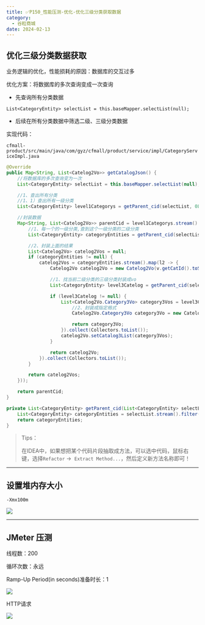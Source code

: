 ```yaml
---
title: ✅P150_性能压测-优化-优化三级分类获取数据
category:
  - 谷粒商城
date: 2024-02-13
---
```


<!-- more -->

## 优化三级分类数据获取

业务逻辑的优化，性能损耗的原因：数据库的交互过多

优化方案：将数据库的多次查询变成一次查询

-  先查询所有分类数据 
```
List<CategoryEntity> selectList = this.baseMapper.selectList(null);
```
 

-  后续在所有分类数据中筛选二级、三级分类数据 

实现代码：

`cfmall-product/src/main/java/com/gyz/cfmall/product/service/impl/CategoryServiceImpl.java`

```java
@Override
public Map<String, List<Catelog2Vo>> getCatalogJson() {
    //将数据库的多次查询变为一次
    List<CategoryEntity> selectList = this.baseMapper.selectList(null);

    //1、查出所有分类
    //1、1）查出所有一级分类
    List<CategoryEntity> level1Categorys = getParent_cid(selectList, 0L);

    //封装数据
    Map<String, List<Catelog2Vo>> parentCid = level1Categorys.stream().collect(Collectors.toMap(k -> k.getCatId().toString(), v -> {
        //1、每一个的一级分类,查到这个一级分类的二级分类
        List<CategoryEntity> categoryEntities = getParent_cid(selectList, v.getCatId());

        //2、封装上面的结果
        List<Catelog2Vo> catelog2Vos = null;
        if (categoryEntities != null) {
            catelog2Vos = categoryEntities.stream().map(l2 -> {
                Catelog2Vo catelog2Vo = new Catelog2Vo(v.getCatId().toString(), null, l2.getCatId().toString(), l2.getName().toString());

                //1、找当前二级分类的三级分类封装成vo
                List<CategoryEntity> level3Catelog = getParent_cid(selectList, l2.getCatId());

                if (level3Catelog != null) {
                    List<Catelog2Vo.Category3Vo> category3Vos = level3Catelog.stream().map(l3 -> {
                        //2、封装成指定格式
                        Catelog2Vo.Category3Vo category3Vo = new Catelog2Vo.Category3Vo(l2.getCatId().toString(), l3.getCatId().toString(), l3.getName());

                        return category3Vo;
                    }).collect(Collectors.toList());
                    catelog2Vo.setCatalog3List(category3Vos);
                }

                return catelog2Vo;
            }).collect(Collectors.toList());
        }

        return catelog2Vos;
    }));

    return parentCid;
}
```

```java
private List<CategoryEntity> getParent_cid(List<CategoryEntity> selectList, Long parentCid) {
    List<CategoryEntity> categoryEntities = selectList.stream().filter(item -> 	item.getParentCid().equals(parentCid)).collect(Collectors.toList());
    return categoryEntities;
}
```

> Tips：
>  
> 在IDEA中，如果想把某个代码片段抽取成方法，可以选中代码，鼠标右键，选择`Refactor` ->  `Extract Method...`，然后定义新方法名称即可！


---

## 设置堆内存大小

`-Xmx100m`

![](https://cfmall-hello.oss-cn-beijing.aliyuncs.com/img/202311/a6d3dac79594b3533e86ed6e7880557a.png#id=LohTy&originHeight=594&originWidth=726&originalType=binary&ratio=1&rotation=0&showTitle=false&status=done&style=none&title=)

---

## JMeter 压测

线程数：200

循环次数：永远

Ramp-Up Period(in seconds)准备时长：1

![](https://cfmall-hello.oss-cn-beijing.aliyuncs.com/img/202311/d7d02889ecf23ecd30b5f2a48f61d905.png#id=OXj1p&originHeight=344&originWidth=584&originalType=binary&ratio=1&rotation=0&showTitle=false&status=done&style=none&title=)

HTTP请求

![](https://cfmall-hello.oss-cn-beijing.aliyuncs.com/img/202311/4dfe92611e677dd5f5d859b13adc1867.png#id=v9FE3&originHeight=308&originWidth=1107&originalType=binary&ratio=1&rotation=0&showTitle=false&status=done&style=none&title=)
